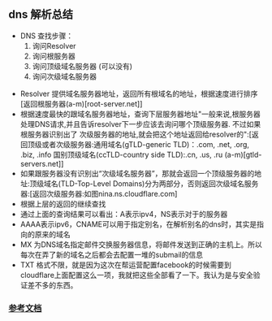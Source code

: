 ## dns 解析总结

* DNS 查找步骤：
  1. 询问Resolver
  2. 询问根服务器
  3. 询问顶级域名服务器 (可以没有)
  4. 询问次级域名服务器
- Resolver 提供域名服务器地址，返回所有根域名的地址，根据速度进行排序[返回根服务器(a-m)[root-server.net]]
- 根据速度最快的跟域名服务器地址，查询下层服务器地址"一般来说,根服务器处理DNS请求,并且告诉resolver下一步应该去询问哪个顶级服务器. 不过如果根服务器识别出了 次级服务器的地址,就会把这个地址返回给resolver的":[返回顶级或者次级服务器:通用域名(gTLD-generic TLD)：.com, .net, .org, .biz, .info 国别顶级域名(ccTLD-country side TLD):.cn, .us, .ru (a-m)[gtld-servers.net]]
- 如果跟服务器没有识别出“次级域名服务器”，那就会返回一个顶级服务器的地址:顶级域名(TLD-Top-Level Domains)分为两部分，否则返回次级域名服务器:[返回次级服务器:如图nina.ns.cloudflare.com]
- 根据上层的返回的继续查找
- 通过上面的查询结果可以看出：A表示ipv4，NS表示对于的服务器
- AAAA表示ipv6，CNAME可以用于指定别名，在解析别名的dns时，其实是指向的原来的域名
- MX 为DNS域名指定邮件交换服务器信息，将邮件发送到正确的主机上。所以每次在弄了新的域名之后都会去配置一堆的submail的信息
- TXT 格式不限，就是因为这次在帮运营配置facebook的时候需要到cloudflare上面配置这么一项，我就把这些全部看了一下。我认为是与安全验证差不多的东西。
### [参考文档](https://evilpan.com/2017/01/08/dns-fundamentals/)